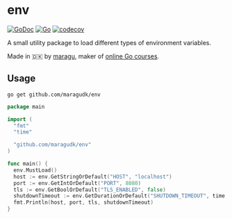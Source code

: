 # env

[![GoDoc](https://godoc.org/github.com/maragudk/env?status.svg)](https://godoc.org/github.com/maragudk/env)
[![Go](https://github.com/maragudk/env/actions/workflows/ci.yml/badge.svg)](https://github.com/maragudk/env/actions/workflows/ci.yml)
[![codecov](https://codecov.io/gh/maragudk/env/branch/main/graph/badge.svg)](https://codecov.io/gh/maragudk/env)

A small utility package to load different types of environment variables.

Made in 🇩🇰 by [maragu](https://www.maragu.dk), maker of [online Go courses](https://www.golang.dk/).

## Usage

```shell
go get github.com/maragudk/env
```

```go
package main

import (
  "fmt"
  "time"

  "github.com/maragudk/env"
)

func main() {
  env.MustLoad()
  host := env.GetStringOrDefault("HOST", "localhost")
  port := env.GetIntOrDefault("PORT", 8080)
  tls := env.GetBoolOrDefault("TLS_ENABLED", false)
  shutdownTimeout := env.GetDurationOrDefault("SHUTDOWN_TIMEOUT", time.Minute)
  fmt.Println(host, port, tls, shutdownTimeout)
}
```
